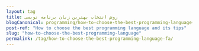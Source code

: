 ```yaml
---
layout: tag
title: روش انتخاب بهترین زبان برنامه نویسی
blogCanonical: programming/how-to-choose-the-best-programming-language-and-its-tips-fa/
post-ref: "How to choose the best programming language and its tips"
slug: "how-to-choose-the-best-programming-language"
permalink: /tag/how-to-choose-the-best-programming-language-fa/
---
```

